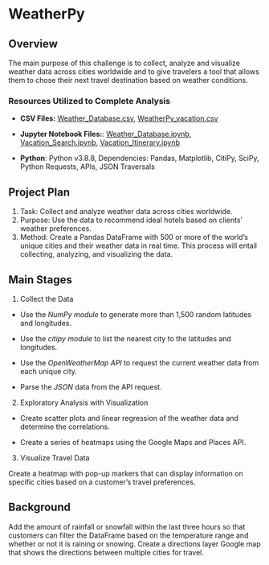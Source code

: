 # WeatherPy

## Overview

The main purpose of this challenge is to collect, analyze and visualize weather data across cities worldwide and to give travelers a tool that allows them to chose their next travel destination based on weather conditions.

### Resources Utilized to Complete Analysis
* **CSV Files:** 
[Weather_Database.csv](Weather_Database/WeatherPy_Database.csv), 
[WeatherPy_vacation.csv](Vacation_Search/WeatherPy_vacation.csv)
* **Jupyter Notebook Files:**:
[Weather_Database.ipynb](Weather_Database/Weather_Database.ipynb), 
[Vacation_Search.ipynb](Vacation_Search/Vacation_Search.ipynb),
[Vacation_Itinerary.ipynb](Vacation_Itinerary/Vacation_Itinerary.ipynb)

* **Python**: Python v3.8.8, Dependencies: Pandas, Matplotlib, CitiPy, SciPy, Python Requests, APIs, JSON Traversals

## Project Plan

1. Task: Collect and analyze weather data across cities worldwide.
2. Purpose: Use the data to recommend ideal hotels based on clients’ weather preferences.
3. Method: Create a Pandas DataFrame with 500 or more of the world’s unique cities and their weather data in real time. This process will entail collecting, analyzing, and visualizing the data.

## Main Stages

1. Collect the Data

- Use the *NumPy module* to generate more than 1,500 random latitudes and longitudes.

- Use the *citipy module* to list the nearest city to the latitudes and longitudes.

- Use the *OpenWeatherMap API* to request the current weather data from each unique city.

- Parse the *JSON* data from the API request.


2. Exploratory Analysis with Visualization

- Create scatter plots and linear regression of the weather data and determine the correlations.

- Create a series of heatmaps using the Google Maps and Places API.


3. Visualize Travel Data

Create a heatmap with pop-up markers that can display information on specific cities based on a customer’s travel preferences. 

## Background

Add the amount of rainfall or snowfall within the last three hours so that customers can filter the DataFrame based on the temperature range and whether or not it is raining or snowing. Create a directions layer Google map that shows the directions between multiple cities for travel.
